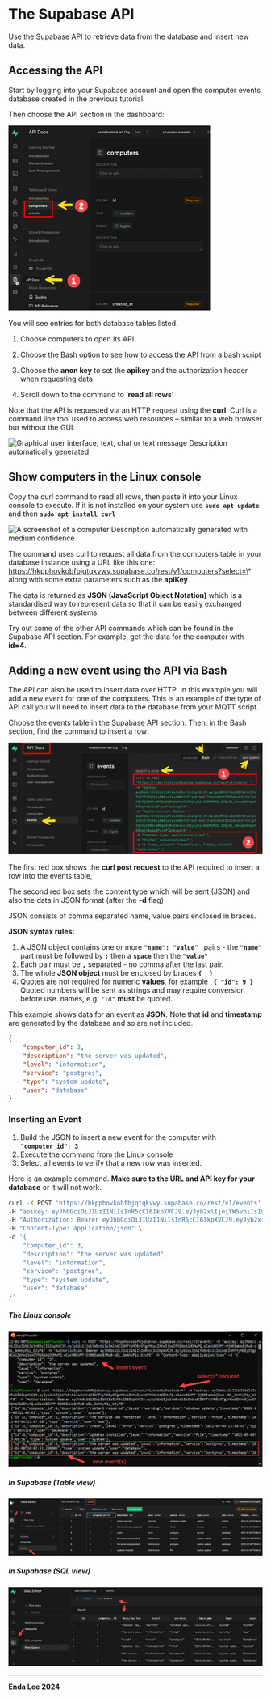 # The Supabase API

Use the Supabase API to retrieve data from the database and insert new data.

## Accessing the API

Start by logging into your Supabase account and open the computer events database created in the previous tutorial.

Then choose the API section in the dashboard:

![19.api_doc](assets/19.api_doc.png)

You will see entries for both database tables listed.

1.  Choose computers to open its API.

2.  Choose the Bash option to see how to access the API from a bash script

3.  Choose the **anon key** to set the **apikey** and the authorization header when
    requesting data

4.  Scroll down to the command to ‘**read all rows**’

Note that the API is requested via an HTTP request using the **curl**. Curl is a command line tool used to access web resources –  similar to a web browser but without the GUI.

![Graphical user interface, text, chat or text message Description automatically
generated](./assets/20.api_read_all_rows.png)

## Show computers in the Linux console

Copy the curl command to read all rows, then paste it into your Linux console to execute. If it is not installed on your system use  **```sudo apt update```** and then **```sudo apt install curl```**

![A screenshot of a computer Description automatically generated with medium
confidence](./assets/21.curl_call_api.png)

The command uses curl to request all data from the computers table in your database instance using a URL like this one:
https://hkpphovkobfbjqtqkvwy.supabase.co/rest/v1/computers?select=\* along with some extra parameters such as the **apiKey**.

The data is returned as **JSON (JavaScript Object Notation)** which is a standardised way to represent data so that it can be easily exchanged between different systems.

Try out some of the other API commands which can be found in the Supabase API section. For example, get the data for the computer with **id=4**.

## Adding a new event using the API via Bash

The API can also be used to insert data over HTTP. In this example you will add a new event for one of the computers. This is an example of the type of API call you will need to insert data to the database from your MQTT script.

Choose the events table in the Supabase API section. Then, in the Bash section, find the command to insert a row:

![22.insert_event](assets/22.insert_event.png)



The first red box shows the **curl post request** to the API required to insert a row into the events table,

The second red box sets the content type which will be sent (JSON) and also the data in JSON format (after the **-d** flag)

JSON consists of comma separated name, value pairs enclosed in braces. 

**JSON syntax rules:** 

1. A  JSON object contains one or more  **```"name": "value" ```** pairs - the **```"name"```**  part must be followed by **```:```** then a **```space```** then the **```"value"```**
2. Each pair must be **```,```** separated - no comma after the last pair.
3. The whole **JSON object** must be enclosed by braces **```{  }```**
4. Quotes are not required for numeric **values**, for example **``` { "id": 9 }```** Quoted numbers will be sent as strings and may require conversion before use. names, e.g. ```"id"``` **must** be quoted.

This example shows data for an event as **JSON**. Note that **id** and  **timestamp** are generated by the database and so are not included. 

```json
{
    "computer_id": 3,
    "description": "the server was updated",
    "level": "information",
    "service": "postgres",
    "type": "system update",
    "user": "database" 
}
```

### Inserting an Event

1.  Build the JSON to insert a new event for the computer with **```"computer_id": 3```**
2.  Execute the command from the Linux console
3.  Select all events to verify that a new row was inserted.

Here is an example command. **Make sure to the URL and API key for your database** or it will not work.

```bash
curl -X POST 'https://hkpphovkobfbjqtqkvwy.supabase.co/rest/v1/events' \
-H "apikey: eyJhbGciOiJIUzI1NiIsInR5cCI6IkpXVCJ9.eyJyb2xlIjoiYW5vbiIsImlhdCI6MTYyMDEyOTgzMCwiZXhwIjoxOTM1NzA1ODMwfQ.oCacU8SVPF-Oj0EEaWo8jRw8-oDL_6mAhyP1y_bJyPE" \
-H "Authorization: Bearer eyJhbGciOiJIUzI1NiIsInR5cCI6IkpXVCJ9.eyJyb2xlIjoiYW5vbiIsImlhdCI6MTYyMDEyOTgzMCwiZXhwIjoxOTM1NzA1ODMwfQ.oCacU8SVPF-Oj0EEaWo8jRw8-oDL_6mAhyP1y_bJyPE" \
-H "Content-Type: application/json" \
-d '{
    "computer_id": 3,
    "description": "the server was updated",
    "level": "information",
    "service": "postgres",
    "type": "system update",
    "user": "database" 
}'
```

##### The Linux console

<img src="./assets/23.bash_insert_select_all.png" style="zoom:60%;" alt="Linux console"/>



##### In Supabase (Table view)

![supabase events](./assets/24.supabase_events_table.png)



##### In Supabase (SQL view)

![supabase events sql](./assets/25.supabase_events_sql.png)



------

**Enda Lee 2024**

